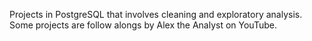 Projects in PostgreSQL that involves cleaning and exploratory analysis.  Some projects are follow alongs by Alex the Analyst on YouTube.
